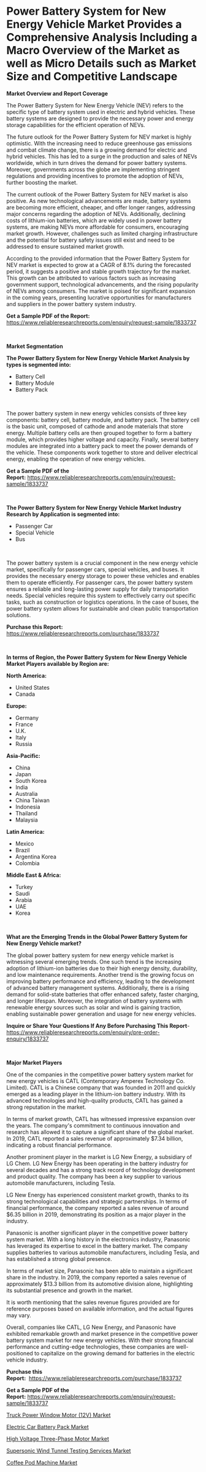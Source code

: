 <p><h1>Power Battery System for New Energy Vehicle Market Provides a Comprehensive Analysis Including a Macro Overview of the Market as well as Micro Details such as Market Size and Competitive Landscape</h1></p><p><strong>Market Overview and Report Coverage</strong></p>
<p><p>The Power Battery System for New Energy Vehicle (NEV) refers to the specific type of battery system used in electric and hybrid vehicles. These battery systems are designed to provide the necessary power and energy storage capabilities for the efficient operation of NEVs.</p><p>The future outlook for the Power Battery System for NEV market is highly optimistic. With the increasing need to reduce greenhouse gas emissions and combat climate change, there is a growing demand for electric and hybrid vehicles. This has led to a surge in the production and sales of NEVs worldwide, which in turn drives the demand for power battery systems. Moreover, governments across the globe are implementing stringent regulations and providing incentives to promote the adoption of NEVs, further boosting the market.</p><p>The current outlook of the Power Battery System for NEV market is also positive. As new technological advancements are made, battery systems are becoming more efficient, cheaper, and offer longer ranges, addressing major concerns regarding the adoption of NEVs. Additionally, declining costs of lithium-ion batteries, which are widely used in power battery systems, are making NEVs more affordable for consumers, encouraging market growth. However, challenges such as limited charging infrastructure and the potential for battery safety issues still exist and need to be addressed to ensure sustained market growth.</p><p>According to the provided information that the Power Battery System for NEV market is expected to grow at a CAGR of 8.1% during the forecasted period, it suggests a positive and stable growth trajectory for the market. This growth can be attributed to various factors such as increasing government support, technological advancements, and the rising popularity of NEVs among consumers. The market is poised for significant expansion in the coming years, presenting lucrative opportunities for manufacturers and suppliers in the power battery system industry.</p></p>
<p><strong>Get a Sample PDF of the Report:</strong> <a href="https://www.reliableresearchreports.com/enquiry/request-sample/1833737">https://www.reliableresearchreports.com/enquiry/request-sample/1833737</a></p>
<p>&nbsp;</p>
<p><strong>Market Segmentation</strong></p>
<p><strong>The Power Battery System for New Energy Vehicle Market Analysis by types is segmented into:</strong></p>
<p><ul><li>Battery Cell</li><li>Battery Module</li><li>Battery Pack</li></ul></p>
<p>&nbsp;</p>
<p><p>The power battery system in new energy vehicles consists of three key components: battery cell, battery module, and battery pack. The battery cell is the basic unit, composed of cathode and anode materials that store energy. Multiple battery cells are then grouped together to form a battery module, which provides higher voltage and capacity. Finally, several battery modules are integrated into a battery pack to meet the power demands of the vehicle. These components work together to store and deliver electrical energy, enabling the operation of new energy vehicles.</p></p>
<p><strong>Get a Sample PDF of the Report:</strong>&nbsp;<a href="https://www.reliableresearchreports.com/enquiry/request-sample/1833737">https://www.reliableresearchreports.com/enquiry/request-sample/1833737</a></p>
<p>&nbsp;</p>
<p><strong>The Power Battery System for New Energy Vehicle Market Industry Research by Application is segmented into:</strong></p>
<p><ul><li>Passenger Car</li><li>Special Vehicle</li><li>Bus</li></ul></p>
<p>&nbsp;</p>
<p><p>The power battery system is a crucial component in the new energy vehicle market, specifically for passenger cars, special vehicles, and buses. It provides the necessary energy storage to power these vehicles and enables them to operate efficiently. For passenger cars, the power battery system ensures a reliable and long-lasting power supply for daily transportation needs. Special vehicles require this system to effectively carry out specific tasks, such as construction or logistics operations. In the case of buses, the power battery system allows for sustainable and clean public transportation solutions.</p></p>
<p><strong>Purchase this Report:</strong>&nbsp; <a href="https://www.reliableresearchreports.com/purchase/1833737">https://www.reliableresearchreports.com/purchase/1833737</a></p>
<p>&nbsp;</p>
<p><strong>In terms of Region, the Power Battery System for New Energy Vehicle Market Players available by Region are:</strong></p>
<p>
    <p> <strong> North America: </strong>
        <ul>
            <li>United States</li>
            <li>Canada</li>
        </ul>
        </p> 
    <p> <strong> Europe: </strong>
        <ul>
            <li>Germany</li>
            <li>France</li>
            <li>U.K.</li>
            <li>Italy</li>
            <li>Russia</li>
        </ul>
        </p> 
    <p> <strong> Asia-Pacific: </strong>
        <ul>
            <li>China</li>
            <li>Japan</li>
            <li>South Korea</li>
            <li>India</li>
            <li>Australia</li>
            <li>China Taiwan</li>
            <li>Indonesia</li>
            <li>Thailand</li>
            <li>Malaysia</li>
        </ul>
        </p> 
    <p> <strong> Latin America: </strong>
        <ul>
            <li>Mexico</li>
            <li>Brazil</li>
            <li>Argentina Korea</li>
            <li>Colombia</li>
        </ul>
        </p> 
    <p> <strong> Middle East & Africa: </strong>
        <ul>
            <li>Turkey</li>
            <li>Saudi</li>
            <li>Arabia</li>
            <li>UAE</li>
            <li>Korea</li>
        </ul>
    </p>
    </p>
<p>&nbsp;</p>
<p><strong>What are the Emerging Trends in the Global Power Battery System for New Energy Vehicle market?</strong></p>
<p><p>The global power battery system for new energy vehicle market is witnessing several emerging trends. One such trend is the increasing adoption of lithium-ion batteries due to their high energy density, durability, and low maintenance requirements. Another trend is the growing focus on improving battery performance and efficiency, leading to the development of advanced battery management systems. Additionally, there is a rising demand for solid-state batteries that offer enhanced safety, faster charging, and longer lifespan. Moreover, the integration of battery systems with renewable energy sources such as solar and wind is gaining traction, enabling sustainable power generation and usage for new energy vehicles.</p></p>
<p><strong>Inquire or Share Your Questions If Any Before Purchasing This Report</strong>- <a href="https://www.reliableresearchreports.com/enquiry/pre-order-enquiry/1833737">https://www.reliableresearchreports.com/enquiry/pre-order-enquiry/1833737</a></p>
<p>&nbsp;</p>
<p><strong>Major Market Players</strong></p>
<p><p>One of the companies in the competitive power battery system market for new energy vehicles is CATL (Contemporary Amperex Technology Co. Limited). CATL is a Chinese company that was founded in 2011 and quickly emerged as a leading player in the lithium-ion battery industry. With its advanced technologies and high-quality products, CATL has gained a strong reputation in the market.</p><p>In terms of market growth, CATL has witnessed impressive expansion over the years. The company's commitment to continuous innovation and research has allowed it to capture a significant share of the global market. In 2019, CATL reported a sales revenue of approximately $7.34 billion, indicating a robust financial performance.</p><p>Another prominent player in the market is LG New Energy, a subsidiary of LG Chem. LG New Energy has been operating in the battery industry for several decades and has a strong track record of technology development and product quality. The company has been a key supplier to various automobile manufacturers, including Tesla.</p><p>LG New Energy has experienced consistent market growth, thanks to its strong technological capabilities and strategic partnerships. In terms of financial performance, the company reported a sales revenue of around $6.35 billion in 2019, demonstrating its position as a major player in the industry.</p><p>Panasonic is another significant player in the competitive power battery system market. With a long history in the electronics industry, Panasonic has leveraged its expertise to excel in the battery market. The company supplies batteries to various automobile manufacturers, including Tesla, and has established a strong global presence.</p><p>In terms of market size, Panasonic has been able to maintain a significant share in the industry. In 2019, the company reported a sales revenue of approximately $13.3 billion from its automotive division alone, highlighting its substantial presence and growth in the market.</p><p>It is worth mentioning that the sales revenue figures provided are for reference purposes based on available information, and the actual figures may vary.</p><p>Overall, companies like CATL, LG New Energy, and Panasonic have exhibited remarkable growth and market presence in the competitive power battery system market for new energy vehicles. With their strong financial performance and cutting-edge technologies, these companies are well-positioned to capitalize on the growing demand for batteries in the electric vehicle industry.</p></p>
<p><strong>Purchase this Report:</strong>&nbsp;&nbsp;<a href="https://www.reliableresearchreports.com/purchase/1833737">https://www.reliableresearchreports.com/purchase/1833737</a></p>
<p></p>
<p><strong>Get a Sample PDF of the Report:</strong>&nbsp;<a href="https://www.reliableresearchreports.com/enquiry/request-sample/1833737">https://www.reliableresearchreports.com/enquiry/request-sample/1833737</a></p>
<p><p><a href="https://medium.com/@plan.sock.color/truck-power-window-motor-12v-market-the-key-to-successful-business-strategy-forecast-till-2030-013fa0af0637">Truck Power Window Motor (12V) Market</a></p><p><a href="https://www.linkedin.com/pulse/electric-car-battery-pack-market-research-report-provides-reaue/">Electric Car Battery Pack Market</a></p><p><a href="https://github.com/Chiragrp25/Market-Research-Report-List-1/blob/main/high-voltage-three-phase-motor-market.md">High Voltage Three-Phase Motor Market</a></p><p><a href="https://github.com/santosh758595/Market-Research-Report-List-1/blob/main/supersonic-wind-tunnel-testing-services-market.md">Supersonic Wind Tunnel Testing Services Market</a></p><p><a href="https://www.linkedin.com/pulse/decoding-coffee-pod-machine-market-deep-dive-latest-trends-segmentation-3nrbe/">Coffee Pod Machine Market</a></p></p>